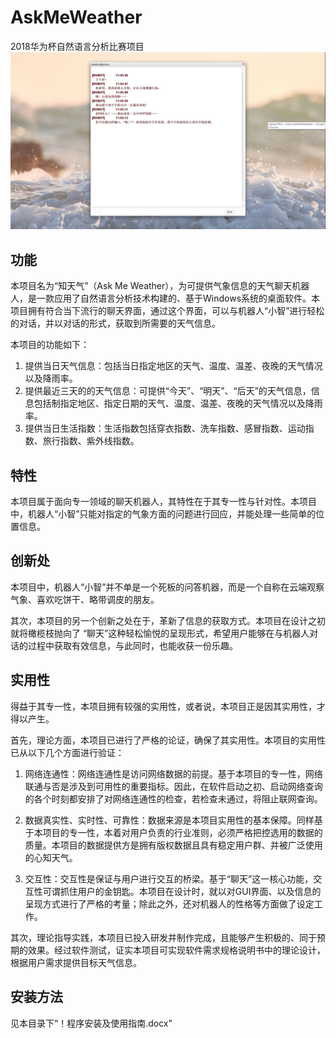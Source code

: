 # AskMeWeather
2018华为杯自然语言分析比赛项目
![](https://github.com/mutsuo/AskMeWeather/blob/master/preview.JPG)
## 功能
本项目名为“知天气”（Ask Me Weather），为可提供气象信息的天气聊天机器人，是一款应用了自然语言分析技术构建的、基于Windows系统的桌面软件。本项目拥有符合当下流行的聊天界面，通过这个界面，可以与机器人“小智”进行轻松的对话，并以对话的形式，获取到所需要的天气信息。

本项目的功能如下：

1.	提供当日天气信息：包括当日指定地区的天气、温度、温差、夜晚的天气情况以及降雨率。
2.	提供最近三天的的天气信息：可提供“今天”、“明天”、“后天”的天气信息，信息包括制指定地区、指定日期的天气、温度、温差、夜晚的天气情况以及降雨率。
3.	提供当日生活指数：生活指数包括穿衣指数、洗车指数、感冒指数、运动指数、旅行指数、紫外线指数。

## 特性
本项目属于面向专一领域的聊天机器人，其特性在于其专一性与针对性。本项目中，机器人“小智”只能对指定的气象方面的问题进行回应，并能处理一些简单的位置信息。

## 创新处
本项目中，机器人“小智”并不单是一个死板的问答机器，而是一个自称在云端观察气象、喜欢吃饼干、略带调皮的朋友。

其次，本项目的另一个创新之处在于，革新了信息的获取方式。本项目在设计之初就将橄榄枝抛向了 “聊天”这种轻松愉悦的呈现形式，希望用户能够在与机器人对话的过程中获取有效信息，与此同时，也能收获一份乐趣。

## 实用性
得益于其专一性，本项目拥有较强的实用性，或者说，本项目正是因其实用性，才得以产生。

首先，理论方面，本项目已进行了严格的论证，确保了其实用性。本项目的实用性已从以下几个方面进行验证：

1.	网络连通性：网络连通性是访问网络数据的前提。基于本项目的专一性，网络联通与否是涉及到可用性的重要指标。因此，在软件启动之初、启动网络查询的各个时刻都安排了对网络连通性的检查，若检查未通过，将阻止联网查询。

2.	数据真实性、实时性、可靠性：数据来源是本项目实用性的基本保障。同样基于本项目的专一性，本着对用户负责的行业准则，必须严格把控选用的数据的质量。本项目的数据提供方是拥有版权数据且具有稳定用户群、并被广泛使用的心知天气。

3.	交互性：交互性是保证与用户进行交互的桥梁。基于“聊天”这一核心功能，交互性可谓抓住用户的金钥匙。本项目在设计时，就以对GUI界面、以及信息的呈现方式进行了严格的考量；除此之外，还对机器人的性格等方面做了设定工作。

其次，理论指导实践，本项目已投入研发并制作完成，且能够产生积极的、同于预期的效果。经过软件测试，证实本项目可实现软件需求规格说明书中的理论设计，根据用户需求提供目标天气信息。

## 安装方法
见本目录下“！程序安装及使用指南.docx”

